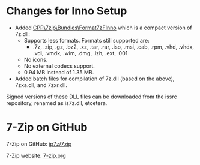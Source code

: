 # Changes for Inno Setup
- Added [CPP\7zip\Bundles\Format7zFInno] which is a compact version of 7z.dll:
  - Supports less formats. Formats still supported are:
    - .7z, .zip, .gz, .bz2, .xz, .tar, .rar, .iso, .msi, .cab, .rpm, .vhd, .vhdx, .vdi, .vmdk, .wim, .dmg, .lzh, .ext, .001
  - No icons.
  - No external codecs support.
  - 0.94 MB instead of 1.35 MB.
- Added batch files for compilation of 7z.dll (based on the above), 7zxa.dll, and 7zxr.dll.

Signed versions of these DLL files can be downloaded from the issrc repository, renamed as is7z.dll, etcetera.

# 7-Zip on GitHub
7-Zip on GitHub: [ip7z/7zip](https://github.com/ip7z/7zip)

7-Zip website: [7-zip.org](https://7-zip.org)

<!-- Link references -->
[CPP\7zip\Bundles\Format7zFInno]: <CPP/7zip/Bundles/Format7zFInno>
